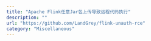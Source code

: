 ```yaml
---
title: "Apache Flink任意Jar包上传导致远程代码执行"
description: ""
url: "https://github.com/LandGrey/flink-unauth-rce"
category: "Miscellaneous"
---
```

